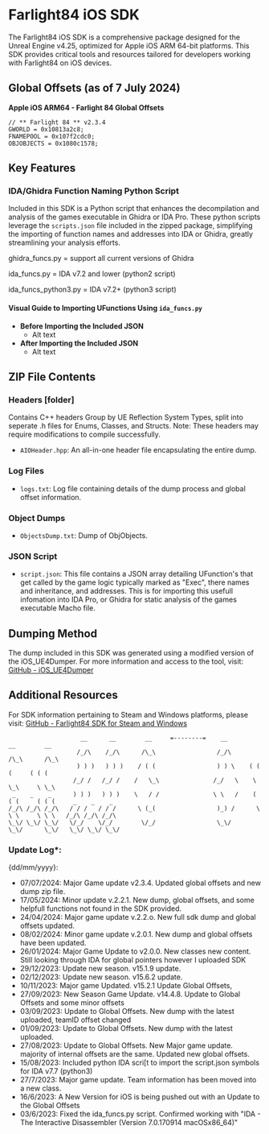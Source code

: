 # Farlight84 iOS SDK

The Farlight84 iOS SDK is a comprehensive package designed for the Unreal Engine v4.25, optimized for Apple iOS ARM 64-bit platforms. This SDK provides critical tools and resources tailored for developers working with Farlight84 on iOS devices.

## Global Offsets (as of 7 July 2024)
**Apple iOS ARM64 - Farlight 84 Global Offsets**
```
// ** Farlight 84 ** v2.3.4
GWORLD = 0x10813a2c8;
FNAMEPOOL = 0x107f2cdc0;
OBJOBJECTS = 0x1080c1578;

```

## Key Features

### IDA/Ghidra Function Naming Python Script
Included in this SDK is a Python script that enhances the decompilation and analysis of the games executable in Ghidra or IDA Pro. These python scripts leverage the `scripts.json` file included in the zipped package, simplifying the importing of function names and addresses into IDA or Ghidra, greatly streamlining your analysis efforts.

ghidra_funcs.py = support all current versions of Ghidra

ida_funcs.py = IDA v7.2 and lower (python2 script)

ida_funcs_python3.py = IDA v7.2+ (python3 script)

#### Visual Guide to Importing UFunctions Using `ida_funcs.py`
- **Before Importing the Included JSON**
  - Alt text
- **After Importing the Included JSON**
  - Alt text

## ZIP File Contents

### Headers [folder]
Contains C++ headers Group by UE Reflection System Types, split into seperate .h files for Enums, Classes, and Structs. Note: These headers may require modifications to compile successfully.

- `AIOHeader.hpp`: An all-in-one header file encapsulating the entire dump.

### Log Files
- `logs.txt`: Log file containing details of the dump process and global offset information.

### Object Dumps
- `ObjectsDump.txt`: Dump of ObjObjects.

### JSON Script
- `script.json`: This file contains a JSON array detailing UFunction's that get called by the game logic typically marked as "Exec", there names and inheritance, and addresses. This is for importing this usefull infomation into IDA Pro, or Ghidra for static analysis of the games executable Macho file.

## Dumping Method
The dump included in this SDK was generated using a modified version of the iOS_UE4Dumper. For more information and access to the tool, visit:
[GitHub - iOS_UE4Dumper](https://github.com/MJx0/iOS_UE4Dumper)

## Additional Resources
For SDK information pertaining to Steam and Windows platforms, please visit:
[GitHub - Farlight84 SDK for Steam and Windows](https://github.com/Fer3on07/Farlight84-SDK)


```
                    __      __        __     =--------=    __        __        __                     
                   /_/\    /_/\      /\_\                 /_/\      /\_\      /\_\                    
                   ) ) )   ) ) )    / ( (                 ) ) \    ( ( (     ( ( (                    
                  /_/ /   /_/ /    /   \_\               /_/   \    \ \_\     \ \_\                   
 _    _    _      ) ) )   ) ) )    \   / /               \ \   /    ( ( (     ( ( (     _    _    _   
/_/\ /_/\ /_/\   / / /   / / /      \ (_(                 )_) /      \ \ \     \ \ \   /_/\ /_/\ /_/\ 
\_\/ \_\/ \_\/   \/_/    \/_/        \/_/                 \_\/        \_\/      \_\/   \_\/ \_\/ \_\/ 
```                                                                                                   


### Update Log*: 
 {dd/mm/yyyy}:
- 07/07/2024: Major Game update v2.3.4. Updated global offsets and new dump zip file.
- 17/05/2024: Minor update v.2.2.1. New dump, global offsets, and some helpfull functions not found in the SDK provided.
- 24/04/2024: Major game update v.2.2.o. New full sdk dump and global offsets updated.
- 08/02/2024: Minor game update v.2.0.1. New dump and global offsets have been updated.
- 26/01/2024: Major Game Update to v2.0.0. New classes new content. Still looking through IDA for global pointers however I uploaded SDK
- 29/12/2023: Update new season. v15.1.9 update.
- 02/12/2023: Update new season. v15.6.2 update.
- 10/11/2023: Major game Updated. v15.2.1 Update Global Offsets, 
- 27/09/2023: New Season Game Update. v14.4.8. Update to Global Offsets and some minor offsets
- 03/09/2023: Update to Global Offsets. New dump with the latest uploaded, teamID offset changed
- 01/09/2023: Update to Global Offsets. New dump with the latest uploaded.
- 27/08/2023: Update to Global Offsets. New Major game update. majority of internal offsets are the same. Updated new global offsets.
- 15/08/2023: Included python IDA scri[t to import the script.json symbols for IDA v7.7 (python3)
- 27/7/2023: Major game update. Team information has been moved into a new class.
- 16/6/2023: A New Version for iOS is being pushed out with an Update to the Global Offsets
- 03/6/2023: Fixed the ida_funcs.py script. Confirmed working with "IDA - The Interactive Disassembler (Version 7.0.170914 macOSx86_64)"
